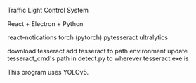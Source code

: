 Traffic Light Control System

React + Electron + Python

react-notications
torch (pytorch)
pytesseract
ultralytics

download tesseract
add tesseract to path environment
update tesseract_cmd's path in detect.py to wherever tesseract.exe is

This program uses YOLOv5.
